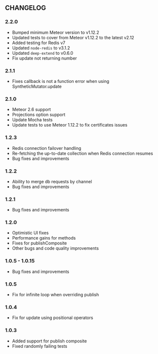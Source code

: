 ## CHANGELOG

### 2.2.0
- Bumped minimum Meteor version to v1.12.2
- Updated tests to cover from Meteor v1.12.2 to the latest v2.12
- Added testing for Redis v7
- Updated `node-redis` to v3.1.2
- Updated `deep-extend` to v0.6.0
- Fix update not returning number

### 2.1.1
- Fixes callback is not a function error when using SyntheticMutator.update

### 2.1.0
- Meteor 2.6 support
- Projections option support
- Update Mocha tests
- Update tests to use Meteor 1.12.2 to fix certificates issues

### 1.2.3
- Redis connection failover handling
- Re-fetching the up-to-date collection when Redis connection resumes
- Bug fixes and improvements

### 1.2.2
- Ability to merge db requests by channel
- Bug fixes and improvements

### 1.2.1
- Bug fixes and improvements

### 1.2.0
- Optimistic UI fixes
- Performance gains for methods
- Fixes for publishComposite
- Other bugs and code quality improvements

### 1.0.5 - 1.0.15
- Bug fixes and improvements

### 1.0.5
- Fix for infinite loop when overriding publish

### 1.0.4
- Fix for update using positional operators

### 1.0.3
- Added support for publish composite
- Fixed randomly failing tests
